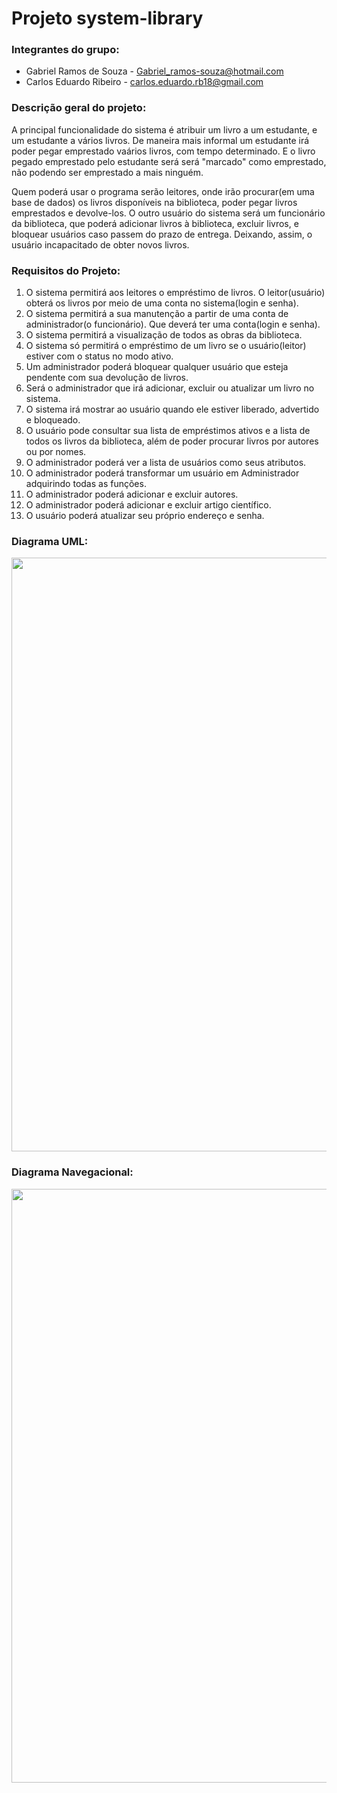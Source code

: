 # Projeto system-library

### Integrantes do grupo:

* Gabriel Ramos de Souza - Gabriel_ramos-souza@hotmail.com
* Carlos Eduardo Ribeiro - carlos.eduardo.rb18@gmail.com

### Descrição geral do projeto:
A principal funcionalidade do sistema é atribuir um livro a um estudante, e um estudante a vários livros. De maneira mais informal um estudante irá poder pegar emprestado vaários livros, com tempo determinado. E o livro pegado emprestado pelo estudante será será "marcado" como emprestado, não podendo ser emprestado a mais ninguém.
 
 Quem poderá usar o programa serão leitores, onde irão procurar(em uma base de dados) os livros disponíveis na biblioteca, poder pegar livros emprestados e devolve-los. O outro usuário do sistema será um funcionário da biblioteca, que poderá adicionar livros à biblioteca, excluir livros, e bloquear usuários caso passem do prazo de entrega. Deixando, assim, o usuário incapacitado de obter novos livros.
 
 ### Requisitos do Projeto:

 1. O sistema permitirá aos leitores o empréstimo de livros. O leitor(usuário) obterá os livros por meio de uma conta no sistema(login e senha).
 2. O sistema permitirá a sua manutenção a partir de uma conta de administrador(o funcionário). Que deverá ter uma conta(login e senha).
 3. O sistema permitirá a visualização de todos as obras da biblioteca.
 4. O sistema só permitirá o empréstimo de um livro se o usuário(leitor) estiver com o status no modo ativo.
 5. Um administrador poderá bloquear qualquer usuário que esteja pendente com sua devolução de livros. 
 6. Será o administrador que irá adicionar, excluir ou atualizar um livro no sistema.
 7. O sistema irá mostrar ao usuário quando ele estiver liberado, advertido e bloqueado.
 8. O usuário pode consultar sua lista de empréstimos ativos e a lista de todos os livros da biblioteca, além de poder procurar livros por autores ou por nomes. 
 9. O administrador poderá ver a lista de usuários como seus atributos.
10. O administrador poderá transformar um usuário em Administrador adquirindo todas as funções.
11. O administrador poderá adicionar e excluir autores.
12. O administrador poderá adicionar e excluir artigo científico.
13. O usuário poderá atualizar seu próprio endereço e senha.
### Diagrama UML:
<p align="left"> 
 <img width="950" src="https://user-images.githubusercontent.com/118121309/227179622-defe51ad-d526-461e-b929-9df2e567fe52.png"
</p>
 
### Diagrama Navegacional:
<p align="left"> 
 <img width="950" src="https://user-images.githubusercontent.com/118121309/227180702-8a010ea5-4f3c-498a-a6d1-d886e8b2679f.png"
</p>


